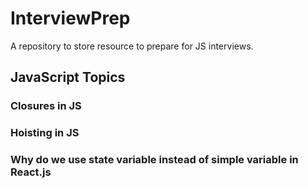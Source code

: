 # InterviewPrep
A repository to store resource to prepare for JS interviews.
## JavaScript Topics
### Closures in JS
### Hoisting in JS
### Why do we use state variable instead of simple variable in React.js
